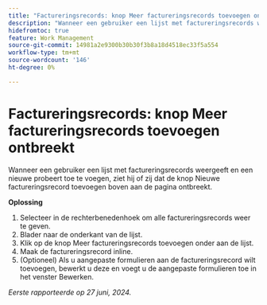 ```yaml
---
title: "Factureringsrecords: knop Meer factureringsrecords toevoegen ontbreekt"
description: "Wanneer een gebruiker een lijst met factureringsrecords weergeeft en een nieuwe probeert toe te voegen, ziet hij of zij dat de knop Nieuwe factureringsrecord toevoegen boven aan de pagina ontbreekt."
hidefromtoc: true
feature: Work Management
source-git-commit: 14981a2e9300b30b30f3b8a18d4518ec33f5a554
workflow-type: tm+mt
source-wordcount: '146'
ht-degree: 0%

---
```



# Factureringsrecords: knop Meer factureringsrecords toevoegen ontbreekt

Wanneer een gebruiker een lijst met factureringsrecords weergeeft en een nieuwe probeert toe te voegen, ziet hij of zij dat de knop Nieuwe factureringsrecord toevoegen boven aan de pagina ontbreekt.

**Oplossing**

1. Selecteer in de rechterbenedenhoek om alle factureringsrecords weer te geven.
1. Blader naar de onderkant van de lijst.
1. Klik op de knop Meer factureringsrecords toevoegen onder aan de lijst.
1. Maak de factureringsrecord inline.
1. (Optioneel) Als u aangepaste formulieren aan de factureringsrecord wilt toevoegen, bewerkt u deze en voegt u de aangepaste formulieren toe in het venster Bewerken.

_Eerste rapporteerde op 27 juni, 2024._
